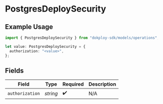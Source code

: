 # PostgresDeploySecurity

## Example Usage

```typescript
import { PostgresDeploySecurity } from "dokploy-sdk/models/operations";

let value: PostgresDeploySecurity = {
  authorization: "<value>",
};
```

## Fields

| Field              | Type               | Required           | Description        |
| ------------------ | ------------------ | ------------------ | ------------------ |
| `authorization`    | *string*           | :heavy_check_mark: | N/A                |